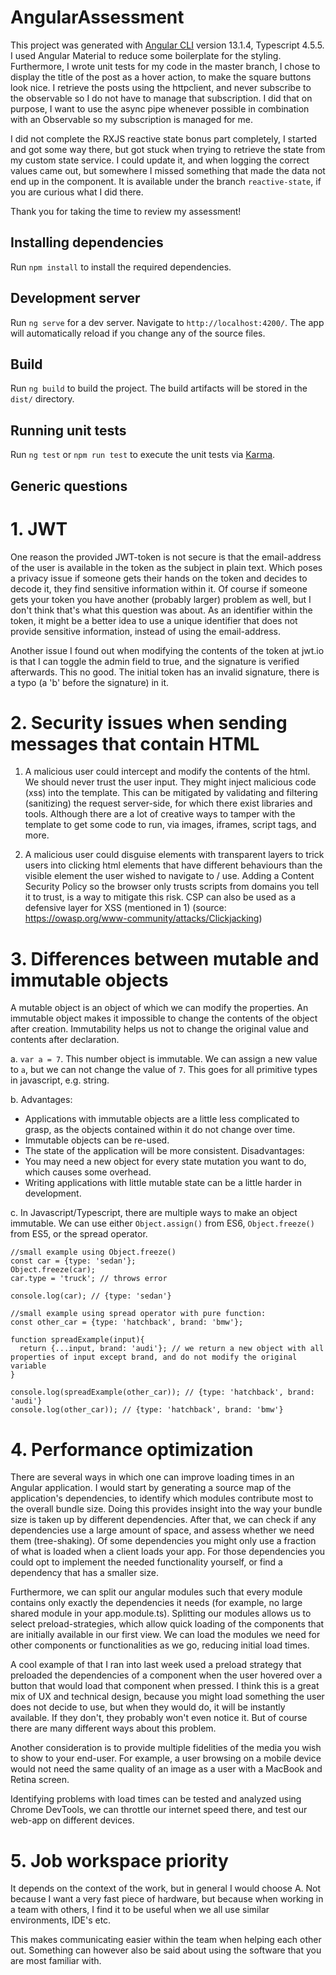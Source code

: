 # AngularAssessment

This project was generated with [Angular CLI](https://github.com/angular/angular-cli) version 13.1.4, Typescript 4.5.5.
I used Angular Material to reduce some boilerplate for the styling. Furthermore, I wrote unit tests for my code in the master branch,
I chose to display the title of the post as a hover action, to make the square buttons look nice. I retrieve the posts
using the httpclient, and never subscribe to the observable so I do not have to manage that subscription. I did that on
purpose, I want to use the async pipe whenever possible in combination with an Observable so my subscription is managed for me.

I did not complete the RXJS reactive state bonus part completely, I started and got some way there,
but got stuck when trying to retrieve the state from my custom state service. I could update it, and when logging
the correct values came out, but somewhere I missed something that made the data not end up in the component.
It is available under the branch `reactive-state`, if you are curious what I did there.

Thank you for taking the time to review my assessment!

## Installing dependencies

Run `npm install` to install the required dependencies.

## Development server

Run `ng serve` for a dev server. Navigate to `http://localhost:4200/`. The app will automatically reload if you change any of the source files.

## Build

Run `ng build` to build the project. The build artifacts will be stored in the `dist/` directory.

## Running unit tests

Run `ng test` or `npm run test` to execute the unit tests via [Karma](https://karma-runner.github.io).

## Generic questions

# 1. JWT
One reason the provided JWT-token is not secure is that the email-address of the user is available in the token as the subject in plain text. Which poses a privacy
issue if someone gets their hands on the token and decides to decode it, they find sensitive information within it. Of course if someone gets your token
you have another (probably larger) problem as well, but I don't think that's what this question was about. As an identifier within the token, it might be a better idea
to use a unique identifier that does not provide sensitive information, instead of using the email-address.
   
Another issue I found out when modifying the contents of the token at jwt.io is that I can toggle the admin field to true, and 
the signature is verified afterwards. This no good. The initial token has an invalid signature, there is a typo (a 'b' before the signature) in it.

# 2. Security issues when sending messages that contain HTML
1. A malicious user could intercept and modify the contents of the html. We should never trust the user input. They might
   inject malicious code (xss) into the template. This
can be mitigated by validating and filtering (sanitizing) the request server-side, for which there exist libraries and tools. Although there are a lot of creative ways to tamper with the template
   to get some code to run, via images, iframes, script tags, and more.

2. A malicious user could disguise elements with transparent layers to trick users into clicking html elements that have different behaviours than
the visible element the user wished to navigate to / use. Adding a Content Security Policy so the browser only trusts scripts from domains you tell it to trust,
   is a way to mitigate this risk. CSP can also be used as a defensive layer for XSS (mentioned in 1) (source: https://owasp.org/www-community/attacks/Clickjacking)
   
# 3. Differences between mutable and immutable objects
A mutable object is an object of which we can modify the properties. An immutable object makes it impossible to change the contents
of the object after creation. Immutability helps us not to change the original value and contents after declaration.

a. `var a = 7`. This number object is immutable. We can assign a new value to `a`, but we can not change the value of `7`. This goes for all primitive types in javascript, e.g. string.

b. 
Advantages:
- Applications with immutable objects are a little less complicated to grasp, as the objects contained within it do not change over time.
- Immutable objects can be re-used.
- The state of the application will be more consistent.
Disadvantages:
- You may need a new object for every state mutation you want to do, which causes some overhead.
- Writing applications with little mutable state can be a little harder in development.

c. In Javascript/Typescript, there are multiple ways to make an object immutable. We can use either `Object.assign()` from ES6, `Object.freeze()` from ES5, or
the spread operator.
```
//small example using Object.freeze()
const car = {type: 'sedan'};
Object.freeze(car);
car.type = 'truck'; // throws error

console.log(car); // {type: 'sedan'}

//small example using spread operator with pure function:
const other_car = {type: 'hatchback', brand: 'bmw'};

function spreadExample(input){
  return {...input, brand: 'audi'}; // we return a new object with all properties of input except brand, and do not modify the original variable
}

console.log(spreadExample(other_car)); // {type: 'hatchback', brand: 'audi'}
console.log(other_car)); // {type: 'hatchback', brand: 'bmw'}
```


# 4. Performance optimization
There are several ways in which one can improve loading times in an Angular application. I would start by generating a source map
of the application's dependencies, to identify which modules contribute most to the overall bundle size. Doing this provides
insight into the way your bundle size is taken up by different dependencies. After that, we can check if any dependencies use a large
amount of space, and assess whether we need them (tree-shaking). Of some dependencies you might only use a fraction of what is loaded
when a client loads your app. For those dependencies you could opt to implement the needed functionality yourself, or find a dependency
that has a smaller size.

Furthermore, we can split our angular modules such that every module contains only exactly the dependencies it needs (for example,
no large shared module in your app.module.ts). Splitting our modules allows us to select preload-strategies, which allow quick
loading of the components that are initially available in our first view. We can load the modules we need for other components or functionalities
as we go, reducing initial load times.

A cool example of that I ran into last week used a preload strategy that preloaded the dependencies of a component when the user
hovered over a button that would load that component when pressed. I think this is a great mix of UX and technical design, because you 
might load something the user does not decide to use, but when they would do, it will be instantly available. If they don't, they probably
won't even notice it. But of course there are many different ways about this problem.

Another consideration is to provide multiple fidelities of the media you wish to show to your end-user. For example, a user 
browsing on a mobile device would not need the same quality of an image as a user with a MacBook and Retina screen. 

Identifying problems with load times can be tested and analyzed using Chrome DevTools, we can throttle our internet speed there,
and test our web-app on different devices.

# 5. Job workspace priority
It depends on the context of the work, but in general I would choose A. Not because I want a very fast piece of hardware,
but because when working in a team with others, I find it to be useful when we all use similar environments, IDE's etc. 

This makes communicating easier within the team when helping each other out. Something can however also be said about using
the software that you are most familiar with.
